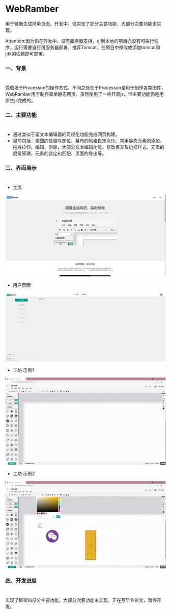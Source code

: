 # WebRamber

用于辅助生成简单页面，开发中，仅实现了部分主要功能，大部分次要功能未实现。

Attention:因为仍在开发中，没有服务器支持，dl到本地的项目亦没有可执行程序，运行需要自行用服务器部署，推荐Tomcat，在项目中修改或添加tomcat和jdk的依赖即可部署。

### 一、背景
# 
受启发于Processon的操作方式，不同之处在于Processon是用于制作各类图件，WebRamber用于制作简单静态网页。虽然使用了一些开源js，但主要功能仍是用原生js完成的。

### 二、主要功能
# 
+ 通过类似于富文本编辑器的可视化功能完成网页构建。
+ 目前包括：视图的放缩与定位、幕布的风格自定义化、常用静态元素的添加、拖拽拉伸、编辑、删除，大部分文本编辑功能、修改填充及边框样式、元素的层级管理、元素的锁定和匹配、页面的导出等。

### 三、界面展示
# 
+ 主页

![image](show_img/index.png)

+ 用户页面

![image](show_img/user.png)

+ 工坊·示例1

![image](show_img/workshop1.png)

+ 工坊·示例2

![image](show_img/workshop2.png)

### 四、开发进度
# 
实现了框架和部分主要功能，大部分次要功能未实现，正在写毕业论文，暂停开发。
